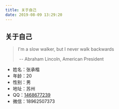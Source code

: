 ```yaml
---
title: 关于自己
date: 2019-08-09 13:29:20
---
```


## 关于自己

>   I'm a slow walker, but I never walk backwards
>
> ​                                          -- Abraham Lincoln, American President

+ 姓名：张承楷
+ 年龄：20
+ 性别：男
+ 地址：苏州
+ QQ：[1468677239](tencent://AddContact/?fromId=45&fromSubId=1&subcmd=all&uin=2300688967&website=www.oicqzone.com)
+ 微信：18962507373

